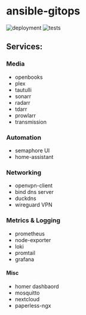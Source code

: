# ansible-gitops

![deployment](https://github.com/anthonymolinari/ansible-gitops/actions/workflows/deploy.yml/badge.svg)
![tests](https://github.com/anthonymolinari/ansible-gitops/actions/workflows/tests.yml/badge.svg)

## Services:
### Media
- openbooks
- plex
- tautulli
- sonarr
- radarr
- tdarr
- prowlarr
- transmission
### Automation
- semaphore UI
- home-assistant
### Networking
- openvpn-client
- bind dns server
- duckdns
- wireguard VPN
### Metrics & Logging
- prometheus
- node-exporter
- loki
- promtail
- grafana
#### Misc
- homer dashbaord
- mosquitto
- nextcloud
- paperless-ngx